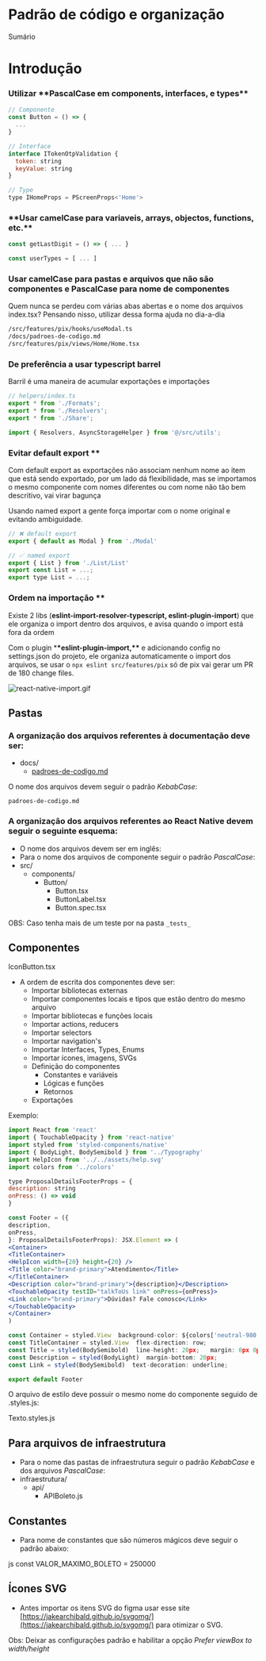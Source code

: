 # Padrão de código e organização

Sumário

# Introdução

### Utilizar \***\*PascalCase em components, interfaces, e types\*\***

```jsx
// Componente
const Button = () => {
  ...
}

// Interface
interface ITokenOtpValidation {
  token: string
  keyValue: string
}

// Type
type IHomeProps = PScreenProps<'Home'>
```

### \***\*Usar camelCase para variaveis, arrays, objectos, functions, etc.\*\***

```jsx
const getLastDigit = () => { ... }

const userTypes = [ ... ]
```

### Usar camelCase para pastas e arquivos que não são componentes e PascalCase para nome de componentes

Quem nunca se perdeu com várias abas abertas e o nome dos arquivos index.tsx? Pensando nisso, utilizar dessa forma ajuda no dia-a-dia

```bash
/src/features/pix/hooks/useModal.ts
/docs/padroes-de-codigo.md
/src/features/pix/views/Home/Home.tsx
```

### De preferência a usar typescript barrel

Barril é uma maneira de acumular exportações e importações

```jsx
// helpers/index.ts
export * from './Formats';
export * from './Resolvers';
export * from './Share';

import { Resolvers, AsyncStorageHelper } from '@/src/utils';
```

### Evitar default export \*\*

Com default export as exportações não associam nenhum nome ao item que está sendo exportado, por um lado dá flexibilidade, mas se importamos o mesmo componente com nomes diferentes ou com nome não tão bem descritivo, vai virar bagunça

Usando named export a gente força importar com o nome original e evitando ambiguidade.

```jsx
// ❌ default export
export { default as Modal } from './Modal'

// ✅ named export
export { List } from './List/List'
export const List = ...;
export type List = ...;
```

### Ordem na importação \*\*

Existe 2 libs (**eslint-import-resolver-typescript, eslint-plugin-import**) que ele organiza o import dentro dos arquivos, e avisa quando o import está fora da ordem

Com o plugin \***\*eslint-plugin-import,\*\*** e adicionando config no settings.json do projeto, ele organiza automaticamente o import dos arquivos, se usar o `npx eslint src/features/pix` só de pix vai gerar um PR de 180 change files.

![react-native-import.gif](Padra%CC%83o%20de%20co%CC%81digo%20e%20organizac%CC%A7a%CC%83o%20035ecdf4541946c7ada7c10a70ceabaa/react-native-import.gif)

## Pastas

### A organização dos arquivos referentes à documentação deve ser:

- docs/
  - [padroes-de-codigo.md](http://padroes-de-codigo.md/)

O nome dos arquivos devem seguir o padrão _KebabCase_:

```
padroes-de-codigo.md

```

### A organização dos arquivos referentes ao React Native devem seguir o seguinte esquema:

- O nome dos arquivos devem ser em inglês:
- Para o nome dos arquivos de componente seguir o padrão _PascalCase_:
- src/
  - components/
    - Button/
      - Button.tsx
      - ButtonLabel.tsx
      - Button.spec.tsx

OBS: Caso tenha mais de um teste por na pasta `_tests_`

## Componentes

IconButton.tsx

- A ordem de escrita dos componentes deve ser:
  - Importar bibliotecas externas
  - Importar componentes locais e tipos que estão dentro do mesmo arquivo
  - Importar bibliotecas e funções locais
  - Importar actions, reducers
  - Importar selectors
  - Importar navigation's
  - Importar Interfaces, Types, Enums
  - Importar ícones, imagens, SVGs
  - Definição do componentes
    - Constantes e variáveis
    - Lógicas e funções
    - Retornos
  - Exportações

Exemplo:

```jsx
import React from 'react'
import { TouchableOpacity } from 'react-native'
import styled from 'styled-components/native'
import { BodyLight, BodySemibold } from '../Typography'
import HelpIcon from '../../assets/help.svg'
import colors from '../colors'

type ProposalDetailsFooterProps = {
description: string
onPress: () => void
}

const Footer = ({
description,
onPress,
}: ProposalDetailsFooterProps): JSX.Element => (
<Container>
<TitleContainer>
<HelpIcon width={20} height={20} />
<Title color="brand-primary">Atendimento</Title>
</TitleContainer>
<Description color="brand-primary">{description}</Description>
<TouchableOpacity testID="talkToUs link" onPress={onPress}>
<Link color="brand-primary">Dúvidas? Fale conosco</Link>
</TouchableOpacity>
</Container>
)

const Container = styled.View  background-color: ${colors['neutral-980']};   padding: 32px 16px;
const TitleContainer = styled.View  flex-direction: row;
const Title = styled(BodySemibold)  line-height: 20px;   margin: 0px 0px 8px 8px;
const Description = styled(BodyLight)  margin-bottom: 20px;
const Link = styled(BodySemibold)  text-decoration: underline;

export default Footer
```

O arquivo de estilo deve possuir o mesmo nome do componente seguido de .styles.js:

Texto.styles.js

## Para arquivos de infraestrutura

- Para o nome das pastas de infraestrutura seguir o padrão _KebabCase_ e dos arquivos _PascalCase_:
- infraestrutura/
  - api/
    - APIBoleto.js

## Constantes

- Para nome de constantes que são números mágicos deve seguir o padrão abaixo:

js
const VALOR_MAXIMO_BOLETO = 250000

## Ícones SVG

- Antes importar os itens SVG do figma usar esse site [https://jakearchibald.github.io/svgomg/](https://jakearchibald.github.io/svgomg/) para otimizar o SVG.

Obs: Deixar as configurações padrão e habilitar a opção _Prefer viewBox to width/height_
